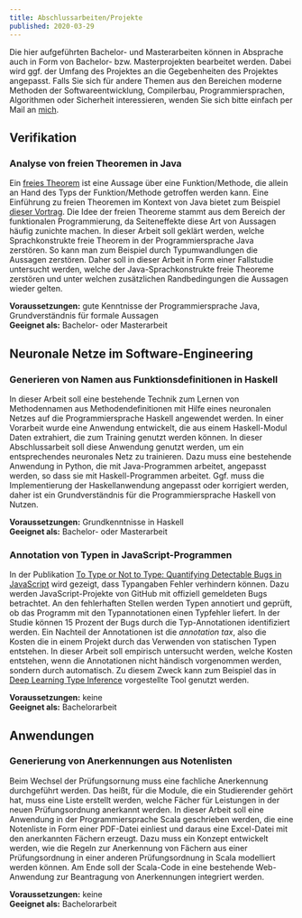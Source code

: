 ```yaml
---
title: Abschlussarbeiten/Projekte
published: 2020-03-29
---
```


Die hier aufgeführten Bachelor- und Masterarbeiten können in Absprache auch in Form von Bachelor- bzw. Masterprojekten bearbeitet werden.
Dabei wird ggf. der Umfang des Projektes an die Gegebenheiten des Projektes angepasst.
Falls Sie sich für andere Themen aus den Bereichen moderne Methoden der Softwareentwicklung, Compilerbau, Programmiersprachen, Algorithmen oder Sicherheit interessieren, wenden Sie sich bitte einfach per Mail an [mich](mailto:jan.christiansen@hs-flensburg.de).
<!-- Unter [Anforderungen bei einer Abschlussarbeit](/teaching/student-project.html) finden Sie eine Auflistung von Anforderungen bei der Durchführung einer Abschlussarbeit/eines Projektes. -->


<!-- ## Algorithmen


### Gewichtete Mehrheitsspiele in funktionalen Sprachen

In dieser Arbeit soll eine Implementierung von gewichteten Mehrheitsspielen in einer funktionalen Sprache umgesetzt werden.
Gewichtete Mehrheitsspiele werden genutzt, um Wahlen zu modellieren und zu analysieren.
Es soll eine bestehende Implementierung in JavaScript in eine funktionale Programmiersprache überführt werden.
Dabei soll insbesondere darauf geachtet werden, dass die Implementierung effizient ist --- im Sinne der Komplexität der Implementierung.
Die Komplexitäten der einzelnen Algorithmen sollen jeweils erarbeitet werden.

**Voraussetzungen:** grundlegende Kenntnisse einer funktionalen Programmiersprache, z.B. Haskell, gutes Verständnis für Komplexitäten  
**Geeignet als:** Masterarbeit -->


<!-- ## Compilerbau -->


<!-- ### Illustration komplexer Modelle

Die Sprache [GAMS](https://en.wikipedia.org/wiki/General_Algebraic_Modeling_System) wird in einigen wissenschaftlichen Bereichen genutzt, um komplexe Systems zu modellieren.
In dieser Arbeit soll es darum gehen, Laien die mit GAMS erstellten Modelle zu illustrieren.
Dazu sollen einfache GAMS-Programme in TypeScript übersetzt werden.
Auf Grundlage der Übersetzung soll in einer weiteren Arbeit eine Web-Anwendung entwickelt werden, in der solche Modelle illustriert werden.
Dazu soll dann das Model in TypeScript übersetzt und im Frontend ausgeführt werden.
Die Übersetzung soll in Form eines Haskell-Programmes entwickelt werden, das ein einfaches GAMS-Programm einliest und in ein TypeScript-Programm übersetzt.

**Voraussetzungen:** grundlegende Kenntnisse einer funktionalen Programmiersprache, z.B. Haskell  
**Geeignet als:** Bachelor- oder Masterarbeit   -->


<!-- ### Implementierung einer Compiler-Optimierung

Die Programmiersprache [Curry](http://citeseerx.ist.psu.edu/viewdoc/download?doi=10.1.1.207.2248&rep=rep1&type=pdf) ist eine Erweiterung der funktionalen Konzepte der Programmiersprache Haskell um sogenannte logische Konstrukte.
Der am weitesten verbreitete Compiler für diese Programmiersprache, [KiCS2](https://www-ps.informatik.uni-kiel.de/kics2/), übersetzt Curry-Programme in Haskell-Programme.
In dieser Arbeit soll die Erzeugung des Haskell-Codes verbessert werden.
Zu diesem Zweck soll eine Technik namens Fusion implementiert werden.
Diese Technik wird zum Beispiel in Haskell eingesetzt, um zu verhindern, dass Datenstrukturen wiederholt auf- und wieder abgebaut werden.
Die Fusion sorgt dafür, dass die Datenstrukturen nur ein einziges Mal auf- und abgebaut werden.
Diese Technik soll beispielhaft bei der Übersetzung von Curry nach Haskell eingesetzt werden.

**Voraussetzungen:** grundlegende Kenntnisse einer funktionalen Programmiersprache, z.B. Haskell, Elm oder Coq, Interesse am Thema Compilerbau  
**Geeignet als:** Masterarbeit -->


<!-- ### Transformation von Haskell-Programmen

Wenn ein Compiler ein Programm übersetzt, wird das textuelle Programm mit Hilfe eines Parsers in eine Datenstruktur, einen sogenannten abstrakten Syntaxbaum, überführt.
In dieser Arbeit soll eine Haskell-Bibliothek entwickelt werden, die verschiedene Umformungen auf dem abstrakten Syntaxbaum für Haskell durchführt.
Dabei soll zum Beispiel das Pattern-Matching in Form von Funktionsregeln in Pattern-Matching in Form von case-Ausdrücken umgeformt werden.
Für die Implementierung soll eine [vorhandene Haskell-Bibliothek](http://hackage.haskell.org/package/haskell-src-exts) verwendet werden, die einen abstrakten Syntaxbaum zur Darstellung von Haskell-Programmen zur Verfügung stellt.

**Voraussetzungen:** grundlegende Kenntnisse der Programmiersprache Haskell  
**Geeignet als:** Bachelor- oder Masterarbeit -->


## Verifikation


### Analyse von freien Theoremen in Java

Ein [freies Theorem](http://www.cs.sfu.ca/CourseCentral/831/burton/Notes/July14/free.pdf) ist eine Aussage über eine Funktion/Methode, die allein an Hand des Typs der Funktion/Methode getroffen werden kann.
Eine Einführung zu freien Theoremen im Kontext von Java bietet zum Beispiel [dieser Vortrag](http://data.tmorris.net/talks/yow-west-2016/1d388b6263e7cbeedfbea224997648daa1d7862d/parametricity.pdf).
Die Idee der freien Theoreme stammt aus dem Bereich der funktionalen Programmierung, da Seiteneffekte diese Art von Aussagen häufig zunichte machen.
In dieser Arbeit soll geklärt werden, welche Sprachkonstrukte freie Theorem in der Programmiersprache Java zerstören.
So kann man zum Beispiel durch Typumwandlungen die Aussagen zerstören.
Daher soll in dieser Arbeit in Form einer Fallstudie untersucht werden, welche der Java-Sprachkonstrukte freie Theoreme zerstören und unter welchen zusätzlichen Randbedingungen die Aussagen wieder gelten.

**Voraussetzungen:** gute Kenntnisse der Programmiersprache Java, Grundverständnis für formale Aussagen  
**Geeignet als:** Bachelor- oder Masterarbeit


<!-- ### Verifikation von Haskell-Programmen

Um zu garantieren, dass Programme sich mit absoluter Sicherheit wie gewünscht verhalten, werden Eigenschaften von Programmen mit Hilfe von Theorembeweisern bewiesen.
In dieser Arbeit sollen Eigenschaften von Haskell-Programmen im interaktiven Theorembeweiser Coq bewiesen werden.

**Voraussetzungen:** grundlegende Kenntnisse in einem interaktiven Theorembeweiser, z.B. Coq  
**Geeignet als:** Masterarbeit -->


## Neuronale Netze im Software-Engineering


<!-- ### Sammeln und Aufbereiten von Code-Beispielen

In dieser Arbeit soll eine Anwendung entwickelt werden, die genutzt werden kann, um Code-Beispiele aus öffentlichen Datenquellen zu generieren.
Ein Code-Beispiel besteht dabei aus einer Methode, die in zwei verschiedenen Programmiersprachen umgesetzt wurde.
Die Anwendung soll große Mengen solchen Daten sammeln und aufbereiten.
Dazu sollen verschiedene Ansätze evaluiert werden, um solchen Daten zu sammeln.
Die Daten sollen in einem späteren Schritt genutzt werden, um ein neuronales Netz darin zu trainieren, Methoden in einer Programmiersprache in eine andere Programmiersprache zu übersetzen.

**Voraussetzungen:** keine  
**Geeignet als:** Bachelorarbeit -->


### Generieren von Namen aus Funktionsdefinitionen in Haskell

In dieser Arbeit soll eine bestehende Technik zum Lernen von Methodennamen aus Methodendefinitionen mit Hilfe eines neuronalen Netzes auf die Programmiersprache Haskell angewendet werden.
In einer Vorarbeit wurde eine Anwendung entwickelt, die aus einem Haskell-Modul Daten extrahiert, die zum Training genutzt werden können.
In dieser Abschlussarbeit soll diese Anwendung genutzt werden, um ein entsprechendes neuronales Netz zu trainieren.
Dazu muss eine bestehende Anwendung in Python, die mit Java-Programmen arbeitet, angepasst werden, so dass sie mit Haskell-Programmen arbeitet.
Ggf. muss die Implementierung der Haskellanwendung angepasst oder korrigiert werden, daher ist ein Grundverständnis für die Programmiersprache Haskell von Nutzen.

**Voraussetzungen:** Grundkenntnisse in Haskell  
**Geeignet als:** Bachelor- oder Masterarbeit


### Annotation von Typen in JavaScript-Programmen

In der Publikation [To Type or Not to Type: Quantifying Detectable Bugs in JavaScript](http://discovery.ucl.ac.uk/10064729/1/typestudy.pdf) wird gezeigt, dass Typangaben Fehler verhindern können.
Dazu werden JavaScript-Projekte von GitHub mit offiziell gemeldeten Bugs betrachtet.
An den fehlerhaften Stellen werden Typen annotiert und geprüft, ob das Programm mit den Typannotationen einen Typfehler liefert.
In der Studie können 15 Prozent der Bugs durch die Typ-Annotationen identifiziert werden.
Ein Nachteil der Annotationen ist die _annotation tax_, also die Kosten die in einem Projekt durch das Verwenden von statischen Typen entstehen.
In dieser Arbeit soll empirisch untersucht werden, welche Kosten entstehen, wenn die Annotationen nicht händisch vorgenommen werden, sondern durch automatisch.
Zu diesem Zweck kann zum Beispiel das in [Deep Learning Type Inference](http://discovery.ucl.ac.uk/10066386/1/Barr_fse2018-j2t.pdf) vorgestellte Tool genutzt werden.

**Voraussetzungen:** keine  
**Geeignet als:** Bachelorarbeit


## Anwendungen

### Generierung von Anerkennungen aus Notenlisten

Beim Wechsel der Prüfungsornung muss eine fachliche Anerkennung durchgeführt werden.
Das heißt, für die Module, die ein Studierender gehört hat, muss eine Liste erstellt werden, welche Fächer für Leistungen in der neuen Prüfungsordnung anerkannt werden.
In dieser Arbeit soll eine Anwendung in der Programmiersprache Scala geschrieben werden, die eine Notenliste in Form einer PDF-Datei einliest und daraus eine Excel-Datei mit den anerkannten Fächern erzeugt.
Dazu muss ein Konzept entwickelt werden, wie die Regeln zur Anerkennung von Fächern aus einer Prüfungsordnung in einer anderen Prüfungsordnung in Scala modelliert werden können.
Am Ende soll der Scala-Code in eine bestehende Web-Anwendung zur Beantragung von Anerkennungen integriert werden.

**Voraussetzungen:** keine  
**Geeignet als:** Bachelorarbeit


<!-- ### iOS-App zur Förderung nachhaltigen Einkaufens

In dieser Arbeit soll eine mobile Anwendung für die Platform iOS entwickelt werden.
Mit Hilfe der Anwendung kann der Nutzer beim Kauf von Gemüse die Kilometer, die das Gemüse zurückgelegt hat, verwalten.
Auf diese Weise sollen Nutzer dazu animiert werden, beim Kauf von Gemüse auf regionale Waren zu achten.
Das Interface der Anwendung muss eine sehr schnelle Eingabe der Informationen erlauben.

**Voraussetzungen:** gute Kenntnisse mobiler Entwicklung unter Android oder iOS  
**Geeignet als:** Bachelorarbeit -->


<!-- ### Erweiterung einer Anwendung zur Visualisierung sozialer Interaktionen

In einer zuvor durchgeführten Bachelorarbeit wurde eine Anwendung entwickelt, um bei einer Veranstaltung wie einer Messe oder einer wissenschaftlichen Konferenz zu analysieren, welche Personen miteinander kommunizieren.
Dazu wird jedem Teilnehmer ein Beacon um den Hals gehängt.
Die Beacons senden schache Signale, die nur wenige Meter weit reichen und durch den Körper abgeschirmt werden.
Wenn einer der anderen Beacons ein solches Signal empfängt wird diese Information an eine Basisstation weitergereicht.
Die Anwendung wurde in JavaScript für den [PuckJS-Beacon](https://www.puck-js.com) entwickelt.
Die Basistation liefert momentan eine prototypische Visualisierung der Daten.
In diesem Projekt soll die bestehende Anwendungen in verschiedenen Hinsichten erweitert werden.
Dazu soll im ersten Schritt evaluiert werden, wie gut die aktuelle Implementierung bei einer kleinen Veranstaltung funktioniert.
Im zweiten Schritt soll eine Visualisierung der gesammelten Daten entwickelt werden.

**Voraussetzungen:** Fähigkeit zur selbstständigen Einarbeitung in Technologien  
**Geeignet als:** Bachelorarbeit -->
